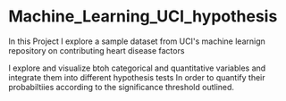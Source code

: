 # Machine_Learning_UCI_hypothesis

In this Project I explore a sample dataset from UCI's machine learnign repository on contributing heart disease factors

I explore and visualize btoh categorical and quantitative variables and integrate them into different hypothesis tests
 In order to quantify their probabiltiies according to the significance threshold outlined.
